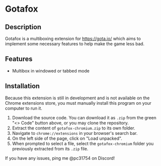 # Gotafox 
## Description
Gotafox is a multiboxing extension for https://gota.io/ which aims to implement some necessary features to help make the game less bad.
## Features
- Multibox in windowed or tabbed mode
## Installation
Because this extension is still in development and is not available on the Chrome extensions store, you must manually install this program on your computer to run it.
1. Download the source code. You can download it as `.zip` from the green "<> Code" button above, or you may clone the repository.
2. Extract the content of `gotafox-chromium.zip` to its own folder.
3. Navigate to `chrome://extensions` in your browser's search bar.
4. On the left side of the page, click on "Load unpacked".
5. When prompted to select a file, select the `gotafox-chromium` folder you previously extracted from its `.zip` file.

If you have any issues, ping me @pc31754 on Discord!
